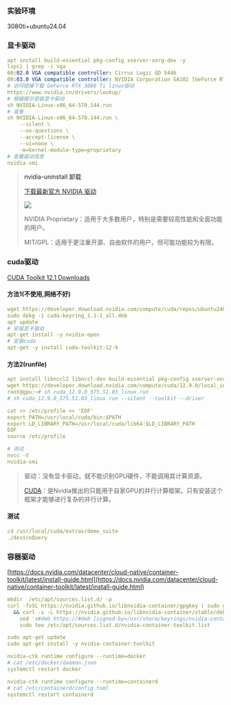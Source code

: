 ### 实验环境
3080ti+ubuntu24.04

### 显卡驱动
```yaml
apt install build-essential pkg-config xserver-xorg-dev -y
lspci | grep -i vga
00:02.0 VGA compatible controller: Cirrus Logic GD 5446
00:03.0 VGA compatible controller: NVIDIA Corporation GA102 [GeForce RTX 3080 Ti] (rev a1)
# 访问链接下载 GeForce RTX 3080 Ti linux驱动
https://www.nvidia.cn/drivers/lookup/
# 根据提示安装显卡驱动
sh NVIDIA-Linux-x86_64-570.144.run
# 或者
sh NVIDIA-Linux-x86_64-570.144.run \
    --silent \
    --no-questions \
    --accept-license \
    --ui=none \
    -m=kernel-module-type=proprietary
# 查看驱动信息
nvidia-smi
```

> <font style="color:rgba(0, 0, 0, 0.9);">nvidia-uninstall 卸载</font>
>
> [下载最新官方 NVIDIA 驱动](https://www.nvidia.cn/drivers/lookup/)
>
> ![](https://cdn.nlark.com/yuque/0/2025/png/36178385/1746697914609-383175f3-87db-4007-b1a2-a4dd1b53b80d.png)
>
> NVIDIA Proprietary：适用于大多数用户，特别是需要较高性能和全面功能的用户。
>
> MIT/GPL：适用于更注重开源、自由软件的用户，但可能功能较为有限。
>

### cuda驱动
[CUDA Toolkit 12.1 Downloads](https://developer.nvidia.com/cuda-downloads?target_os=Linux&target_arch=x86_64&Distribution=Ubuntu&target_version=24.04&target_type=deb_network)

#### 方法1(不使用,网络不好)
```yaml
wget https://developer.download.nvidia.com/compute/cuda/repos/ubuntu2404/x86_64/cuda-keyring_1.1-1_all.deb
sudo dpkg -i cuda-keyring_1.1-1_all.deb
apt update
# 安装显卡驱动
apt-get install -y nvidia-open
# 安装cuda
apt-get -y install cuda-toolkit-12-9
```

#### 方法2(runfile)
```yaml
apt install libnccl2 libnccl-dev build-essential pkg-config xserver-xorg-dev -y 
wget https://developer.download.nvidia.com/compute/cuda/12.9.0/local_installers/cuda_12.9.0_575.51.03_linux.run
root@gpu:~# sh cuda_12.9.0_575.51.03_linux.run
# sh cuda_12.9.0_575.51.03_linux.run --silent --toolkit --driver

cat >> /etc/profile << 'EOF'
export PATH=/usr/local/cuda/bin:$PATH
export LD_LIBRARY_PATH=/usr/local/cuda/lib64:$LD_LIBRARY_PATH
EOF
source /etc/profile
```

```yaml
# 测试
nvcc -V
nvidia-smi
```

> 驱动：没有显卡驱动，就不能识别GPU硬件，不能调用其计算资源。
>
> [CUDA](https://zhida.zhihu.com/search?content_id=59629304&content_type=Answer&match_order=1&q=CUDA&zhida_source=entity)：是Nvidia推出的只能用于自家GPU的并行计算框架。只有安装这个框架才能够进行复杂的并行计算。
>

#### 测试
```yaml
cd /usr/local/cuda/extras/demo_suite
./deviceQuery
```

### 容器驱动
[https://docs.nvidia.com/datacenter/cloud-native/container-toolkit/latest/install-guide.html](https://docs.nvidia.com/datacenter/cloud-native/container-toolkit/latest/install-guide.html)

```yaml
mkdir  /etc/apt/sources.list.d/ -p
curl -fsSL https://nvidia.github.io/libnvidia-container/gpgkey | sudo gpg --dearmor -o /usr/share/keyrings/nvidia-container-toolkit-keyring.gpg \
  && curl -s -L https://nvidia.github.io/libnvidia-container/stable/deb/nvidia-container-toolkit.list | \
    sed 's#deb https://#deb [signed-by=/usr/share/keyrings/nvidia-container-toolkit-keyring.gpg] https://#g' | \
    sudo tee /etc/apt/sources.list.d/nvidia-container-toolkit.list

sudo apt-get update
sudo apt-get install -y nvidia-container-toolkit
```

```yaml
nvidia-ctk runtime configure --runtime=docker
# cat /etc/docker/daemon.json
systemctl restart docker
```

```yaml
nvidia-ctk runtime configure --runtime=containerd
# cat /etc/containerd/config.toml
systemctl restart containerd
```

#### 
